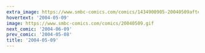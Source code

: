 ```yaml
---
extra_image: https://www.smbc-comics.com/comics/1434900905-20040509after.png
hovertext: '2004-05-09'
image: https://www.smbc-comics.com/comics/20040509.gif
next_comic: '2004-06-09'
prev_comic: '2004-05-08'
title: '2004-05-09'
---
```


